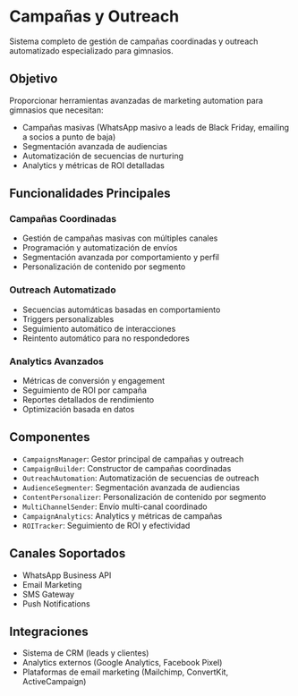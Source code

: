 # Campañas y Outreach

Sistema completo de gestión de campañas coordinadas y outreach automatizado especializado para gimnasios.

## Objetivo

Proporcionar herramientas avanzadas de marketing automation para gimnasios que necesitan:
- Campañas masivas (WhatsApp masivo a leads de Black Friday, emailing a socios a punto de baja)
- Segmentación avanzada de audiencias
- Automatización de secuencias de nurturing
- Analytics y métricas de ROI detalladas

## Funcionalidades Principales

### Campañas Coordinadas
- Gestión de campañas masivas con múltiples canales
- Programación y automatización de envíos
- Segmentación avanzada por comportamiento y perfil
- Personalización de contenido por segmento

### Outreach Automatizado
- Secuencias automáticas basadas en comportamiento
- Triggers personalizables
- Seguimiento automático de interacciones
- Reintento automático para no respondedores

### Analytics Avanzados
- Métricas de conversión y engagement
- Seguimiento de ROI por campaña
- Reportes detallados de rendimiento
- Optimización basada en datos

## Componentes

- `CampaignsManager`: Gestor principal de campañas y outreach
- `CampaignBuilder`: Constructor de campañas coordinadas
- `OutreachAutomation`: Automatización de secuencias de outreach
- `AudienceSegmenter`: Segmentación avanzada de audiencias
- `ContentPersonalizer`: Personalización de contenido por segmento
- `MultiChannelSender`: Envío multi-canal coordinado
- `CampaignAnalytics`: Analytics y métricas de campañas
- `ROITracker`: Seguimiento de ROI y efectividad

## Canales Soportados

- WhatsApp Business API
- Email Marketing
- SMS Gateway
- Push Notifications

## Integraciones

- Sistema de CRM (leads y clientes)
- Analytics externos (Google Analytics, Facebook Pixel)
- Plataformas de email marketing (Mailchimp, ConvertKit, ActiveCampaign)